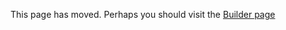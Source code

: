 
This page has moved. Perhaps you should visit the [Builder
page](http://docs.docker.io/en/latest/use/builder/ "builder page")
